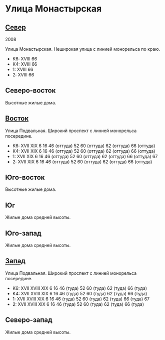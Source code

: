# Улица Монастырская

## [Север](./470060.md)

2008

Улица Монастырская.
Неширокая улица с линией монорельса по краю.

* K6:   XVIII
        66
* K4:   XVIII
        66
* 1:    XVIII
        66
* 2:    XVIII
        66

## Северо-восток

Высотные жилые дома.

## [Восток](./10490070.md)

Улица Подвальная.
Широкий проспект с линией монорельса посередине.

* K6:   XVII    XIX
        6   16  46 (оттуда) 52  60 (оттуда) 62 (оттуда) 66 (оттуда)
* K4:   XVII    XIX
        6   16  46 (оттуда) 52  60 (оттуда) 62 (оттуда) 66 (оттуда)
* 1:    XVII    XIX
        6   16  46 (оттуда) 52  60 (оттуда) 62 (оттуда) 66 (оттуда) 67
* 2:    XVII    XIX
        6   16  46 (оттуда) 52  60 (оттуда) 62 (оттуда) 66 (оттуда)

## Юго-восток

Высотные жилые дома.

## Юг

Жилые дома средней высоты.

## Юго-запад

Жилые дома средней высоты.

## [Запад](./10465070.md)

Улица Подвальная.
Широкий проспект с линией монорельса посередине.

* K6:   XVII    XVIII   XIX
        6   16  46 (туда)   52  60 (туда)   62 (туда)   66 (туда)
* K4:   XVII    XVIII   XIX
        6   16  46 (туда)   52  60 (туда)   62 (туда)   66 (туда)
* 1:    XVII    XVIII   XIX
        6   16  46 (туда)   52  60 (туда)   62 (туда)   66 (туда)   67
* 2:    XVII    XVIII   XIX
        6   16  46 (туда)   52  60 (туда)   62 (туда)   66 (туда)

## Северо-запад

Жилые дома средней высоты.
